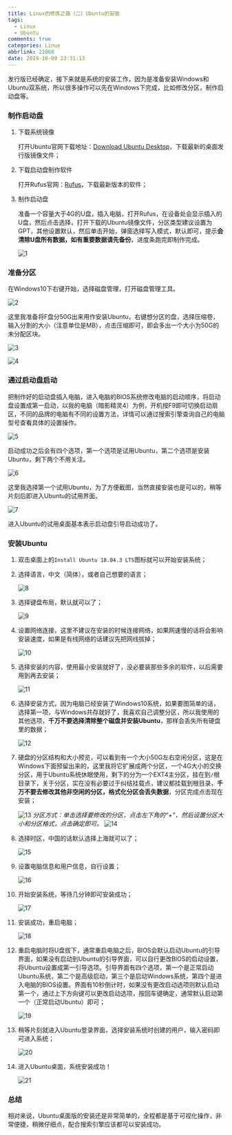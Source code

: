 ```yaml
---
title: Linux的修炼之路（二）Ubuntu的安装
tags:
  - Linux
  - Ubuntu
comments: true
categories: Linux
abbrlink: 21868
date: 2019-10-09 23:31:13
---
```

发行版已经确定，接下来就是系统的安装工作，因为是准备安装Windows和Ubuntu双系统，所以很多操作可以先在Windows下完成，比如修改分区，制作启动盘等。

<!--more-->

### 制作启动盘

1. 下载系统镜像

   打开Ubuntu官网下载地址：[Download Ubuntu Desktop](https://ubuntu.com/download/desktop)，下载最新的桌面发行版镜像文件；

2. 下载启动盘制作软件

   打开Rufus官网：[Rufus](https://rufus.ie/)，下载最新版本的软件；

3. 制作启动盘


   准备一个容量大于4G的U盘，插入电脑，打开Rufus，在设备处会显示插入的U盘，然后点击选择，打开下载的Ubuntu镜像文件，分区类型建议设置为GPT，其他设置默认，然后单击开始，弹窗选择写入模式，默认即可，提示**会清除U盘所有数据，如有重要数据请先备份**，进度条跑完即制作完成。

   ![1](https://tva3.sinaimg.cn/large/005tkHc2ly1g7t3f62rejj30bk0e7aat.jpg)

### 准备分区

在Windows10下右键开始，选择磁盘管理，打开磁盘管理工具。

![2](https://tvax4.sinaimg.cn/large/005tkHc2ly1g7t3nlitndj30pm0kqwg8.jpg)

这里我准备将F盘分50G出来用作安装Ubuntu，右键想分区的盘，选择压缩卷，输入分割的大小（注意单位是MB），点击压缩即可，即会多出一个大小为50G的未分配区块。

![3](https://tva3.sinaimg.cn/large/005tkHc2ly1g7t3qfsx3sj30pm0kqdi3.jpg)

![4](https://tva3.sinaimg.cn/large/005tkHc2ly1g7tjadaaeaj30pj037dft.jpg)

### 通过启动盘启动

把制作好的启动盘插入电脑，进入电脑的BIOS系统修改电脑的启动顺序，将启动盘设置成第一启动，以我的电脑（暗影精灵4）为例，开机按F9即可切换启动扇区，不同的品牌的电脑有不同的设置方法，详情可以通过搜索引擎查询自己的电脑型号查看具体的设置操作。

![5](https://tvax3.sinaimg.cn/large/005tkHc2ly1g7thvll1xaj33402c0b2a.jpg)

启动成功之后会有四个选项，第一个选项是试用Ubuntu，第二个选项是安装Ubuntu，剩下两个不用关注。

![6](https://tva4.sinaimg.cn/large/005tkHc2ly1g7thwlk63pj32c0340kjm.jpg)

这里我选择第一个试用Ubuntu，为了方便截图，当然直接安装也是可以的，稍等片刻后即进入Ubuntu的试用界面。

![7](https://tva4.sinaimg.cn/large/005tkHc2ly1g7ti08ttjzj31hc0u0tk9.jpg)

进入Ubuntu的试用桌面基本表示启动盘引导启动成功了。

### 安装Ubuntu

1. 双击桌面上的`Install Ubuntu 18.04.3 LTS`图标就可以开始安装系统；

2. 选择语言，中文（简体），或者自己想要的语言；

   ![8](https://tvax1.sinaimg.cn/large/005tkHc2ly1g7ti42uwgzj30qu0ftjrw.jpg)

3. 选择键盘布局，默认就可以了；

   ![9](https://tva1.sinaimg.cn/large/005tkHc2ly1g7ti671nelj30o90h3q43.jpg)

4. 设置网络连接，这里不建议在安装的时候连接网络，如果网速慢的话将会影响安装速度，如果是有线网络的话建议先把网线拔掉；

   ![10](https://tva2.sinaimg.cn/large/005tkHc2ly1g7ti77xduoj30o90h375t.jpg)

5. 选择安装的内容，使用最小安装就好了，没必要装那些多余的软件，以后需要用到再去安装；

   ![11](https://tva2.sinaimg.cn/large/005tkHc2ly1g7tia3pqf8j30o90h3dhg.jpg)

6. 选择安装方式，因为电脑已经安装了Windows10系统，如果要图简单的话，选择第一项，与Windows共存就好了，我喜欢自己调整分区，所以我使用的其他选项，**千万不要选择清除整个磁盘并安装Ubuntu**，那样会丢失所有硬盘里的数据；

   ![12](https://tva1.sinaimg.cn/large/005tkHc2ly1g7ticc8k6qj30o90h376n.jpg)

7. 硬盘的分区结构和大小预览，可以看到有一个大小50G左右空闲分区，这是在Windows下面预留出来的，这里我将它扩展成两个分区，一个4G大小的交换分区，用于Ubuntu系统休眠使用，剩下的分为一个EXT4主分区，挂在到`/`根目录下，关于分区，实在没有必要过于纠结挂载点，建议都挂载到根目录，**千万不要去修改其他非空闲的分区，格式化分区会丢失数据**，分区完成点击现在安装；

   ![13](https://tva1.sinaimg.cn/large/005tkHc2ly1g7tif394w6j30nu0neace.jpg)
   *分区方式：单击选择要修改的分区，点击左下角的“+”，然后设置分区大小和分区格式，点击确定即可。*
   ![14](https://tva3.sinaimg.cn/large/005tkHc2ly1g7timqck0bj30hw07mwfn.jpg)
   
8. 选择时区，中国的话默认选择上海就可以了；

   ![15](https://tva1.sinaimg.cn/large/005tkHc2ly1g7tiptajwrj30nu0ne79u.jpg)

9. 设置电脑信息和用户信息，自行设置；

   ![16](https://tvax2.sinaimg.cn/large/005tkHc2ly1g7tiqiqdumj30nu0nedh1.jpg)

10. 开始安装系统，等待几分钟即可安装成功；

    ![17](https://tva2.sinaimg.cn/large/005tkHc2ly1g7tirgiob5j30kw0ftn1f.jpg)

11. 安装成功，重启电脑；

    ![18](https://tvax1.sinaimg.cn/large/005tkHc2ly1g7tit5wdf5j30m004bdge.jpg)

12. 重启电脑时将U盘拔下，通常重启电脑之后，BIOS会默认启动Ubuntu的引导界面，如果没有启动到Ubuntu的引导界面，可以自行更改BIOS的启动设置，将Ubuntu设置成第一引导选项。引导界面有四个选项，第一个是正常启动Ubuntu系统，第二个是高级启动，第三个是启动Windows系统，第四个是进入电脑的BIOS设置。界面有10秒倒计时，如果没有更改启动选项则默认启动第一个，通过上下方向键可以更改启动选项，按回车键确定，通常默认启动第一个（正常启动Ubuntu）即可；

    ![19](https://tvax1.sinaimg.cn/large/005tkHc2ly1g7tiueoiioj32c03407wi.jpg)

13. 稍等片刻就进入Ubuntu登录界面，选择安装系统时创建的用户，输入密码即可进入系统；

    ![20](https://tvax1.sinaimg.cn/large/005tkHc2ly1g7tj0g1qnlj32c03401ky.jpg)

14. 进入Ubuntu桌面，系统安装成功！

    ![21](https://tvax1.sinaimg.cn/large/005tkHc2ly1g7tj2d7xb2j31hc0u07gh.jpg)

### 总结

相对来说，Ubuntu桌面版的安装还是非常简单的，全程都是基于可视化操作，非常便捷，稍微仔细点，配合搜索引擎应该都可以安装成功。